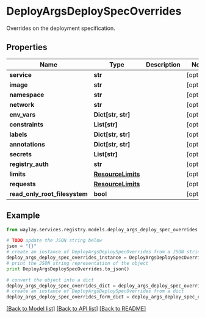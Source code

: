 # DeployArgsDeploySpecOverrides

Overrides on the deployment specification.

## Properties

Name | Type | Description | Notes
------------ | ------------- | ------------- | -------------
**service** | **str** |  | [optional] 
**image** | **str** |  | [optional] 
**namespace** | **str** |  | [optional] 
**network** | **str** |  | [optional] 
**env_vars** | **Dict[str, str]** |  | [optional] 
**constraints** | **List[str]** |  | [optional] 
**labels** | **Dict[str, str]** |  | [optional] 
**annotations** | **Dict[str, str]** |  | [optional] 
**secrets** | **List[str]** |  | [optional] 
**registry_auth** | **str** |  | [optional] 
**limits** | [**ResourceLimits**](ResourceLimits.md) |  | [optional] 
**requests** | [**ResourceLimits**](ResourceLimits.md) |  | [optional] 
**read_only_root_filesystem** | **bool** |  | [optional] 

## Example

```python
from waylay.services.registry.models.deploy_args_deploy_spec_overrides import DeployArgsDeploySpecOverrides

# TODO update the JSON string below
json = "{}"
# create an instance of DeployArgsDeploySpecOverrides from a JSON string
deploy_args_deploy_spec_overrides_instance = DeployArgsDeploySpecOverrides.from_json(json)
# print the JSON string representation of the object
print DeployArgsDeploySpecOverrides.to_json()

# convert the object into a dict
deploy_args_deploy_spec_overrides_dict = deploy_args_deploy_spec_overrides_instance.to_dict()
# create an instance of DeployArgsDeploySpecOverrides from a dict
deploy_args_deploy_spec_overrides_form_dict = deploy_args_deploy_spec_overrides.from_dict(deploy_args_deploy_spec_overrides_dict)
```
[[Back to Model list]](../README.md#documentation-for-models) [[Back to API list]](../README.md#documentation-for-api-endpoints) [[Back to README]](../README.md)



